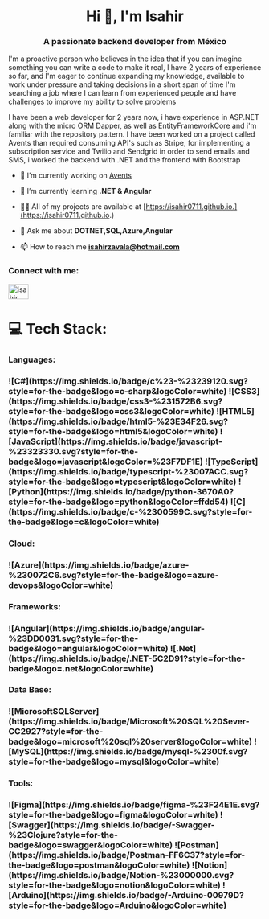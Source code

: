 <h1 align="center">Hi 👋, I'm Isahir</h1>
<h3 align="center">A passionate backend developer from México</h3>

<p>I'm a proactive person who believes in the idea that if you can imagine something you can write a code to make it real, I have 2 years of experience so far, and I'm eager to continue expanding my knowledge, available to work under pressure and taking decisions in a short span of time I'm searching a job where I can learn from experienced people and have challenges to improve my ability to solve problems</p>

<p>I have been a web developer for 2 years now, i have experience in ASP.NET along with the micro ORM Dapper, as well as EntityFrameworkCore and i'm familiar with the repository pattern. I have been worked on a project called Avents than required consuming API's such as Stripe, for implementing a subscription service and Twilio and Sendgrid in order to send emails and SMS, i worked the backend with .NET and the frontend with Bootstrap</p>

- 🔭 I’m currently working on [Avents](avents.co)

- 🌱 I’m currently learning **.NET & Angular**

- 👨‍💻 All of my projects are available at [https://isahir0711.github.io.](https://isahir0711.github.io.)

- 💬 Ask me about **DOTNET,SQL,Azure,Angular**

- 📫 How to reach me **isahirzavala@hotmail.com**

<h3 align="left">Connect with me:</h3>
<p align="left">
<a href="https://linkedin.com/in/isahir zavala miranda" target="blank"><img align="center" src="https://raw.githubusercontent.com/rahuldkjain/github-profile-readme-generator/master/src/images/icons/Social/linked-in-alt.svg" alt="isahir zavala miranda" height="30" width="40" /></a>
</p>

# 💻 Tech Stack:
<h3 align="left">Languages:<h3>
![C#](https://img.shields.io/badge/c%23-%23239120.svg?style=for-the-badge&logo=c-sharp&logoColor=white) ![CSS3](https://img.shields.io/badge/css3-%231572B6.svg?style=for-the-badge&logo=css3&logoColor=white) ![HTML5](https://img.shields.io/badge/html5-%23E34F26.svg?style=for-the-badge&logo=html5&logoColor=white) ![JavaScript](https://img.shields.io/badge/javascript-%23323330.svg?style=for-the-badge&logo=javascript&logoColor=%23F7DF1E) ![TypeScript](https://img.shields.io/badge/typescript-%23007ACC.svg?style=for-the-badge&logo=typescript&logoColor=white) ![Python](https://img.shields.io/badge/python-3670A0?style=for-the-badge&logo=python&logoColor=ffdd54) ![C](https://img.shields.io/badge/c-%2300599C.svg?style=for-the-badge&logo=c&logoColor=white) 
<h3 align="left">Cloud:<h3>
![Azure](https://img.shields.io/badge/azure-%230072C6.svg?style=for-the-badge&logo=azure-devops&logoColor=white) 
<h3 align="left">Frameworks:<h3>
![Angular](https://img.shields.io/badge/angular-%23DD0031.svg?style=for-the-badge&logo=angular&logoColor=white) ![.Net](https://img.shields.io/badge/.NET-5C2D91?style=for-the-badge&logo=.net&logoColor=white) 
<h3 align="left">Data Base:<h3>
![MicrosoftSQLServer](https://img.shields.io/badge/Microsoft%20SQL%20Sever-CC2927?style=for-the-badge&logo=microsoft%20sql%20server&logoColor=white) ![MySQL](https://img.shields.io/badge/mysql-%2300f.svg?style=for-the-badge&logo=mysql&logoColor=white) 	
<h3 align="left">Tools:<h3>
![Figma](https://img.shields.io/badge/figma-%23F24E1E.svg?style=for-the-badge&logo=figma&logoColor=white) ![Swagger](https://img.shields.io/badge/-Swagger-%23Clojure?style=for-the-badge&logo=swagger&logoColor=white) ![Postman](https://img.shields.io/badge/Postman-FF6C37?style=for-the-badge&logo=postman&logoColor=white) ![Notion](https://img.shields.io/badge/Notion-%23000000.svg?style=for-the-badge&logo=notion&logoColor=white) ![Arduino](https://img.shields.io/badge/-Arduino-00979D?style=for-the-badge&logo=Arduino&logoColor=white)



